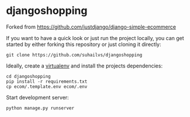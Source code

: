 # djangoshopping

Forked from https://github.com/justdjango/django-simple-ecommerce


If you want to have a quick look or just run the project locally, you can get started by either forking this repository or just cloning it directly:

	git clone https://github.com/suhailvs/djangoshopping

Ideally, create a [virtualenv](https://docs.python-guide.org/dev/virtualenvs/) and install the projects dependencies:

	cd djangoshopping
	pip install -r requirements.txt
	cp ecom/.template.env ecom/.env


Start development server:

	python manage.py runserver